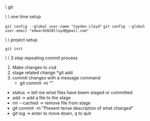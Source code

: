 \\ git 

\\ \\ one time setup

`git config --global user.name "Cayden Lloyd"`
`git config --global user.email "edward2020lloyd@gmail.com"`


\\ \\ project setup

`git init`

\\ \\ 3 step repeating commit process
 1. Make changes to cod 
 2. stage related change 
	*git add
 3. commit changes with a message command
 	* git commit -m ""

 * status -> tell me what files have beem staged or committed
 * add -> add a file to the stage
 * rm --cached -> remove file from stage
 * git commit -m "Present tense description of what changed"
 * git log -> enter to move down, q to quit